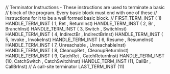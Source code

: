 // Terminator Instructions - These instructions are used to terminate a basic
// block of the program.   Every basic block must end with one of these
// instructions for it to be a well formed basic block.
//
 FIRST_TERM_INST  ( 1)
HANDLE_TERM_INST  ( 1, Ret           , ReturnInst)
HANDLE_TERM_INST  ( 2, Br            , BranchInst)
HANDLE_TERM_INST  ( 3, Switch        , SwitchInst)
HANDLE_TERM_INST  ( 4, IndirectBr    , IndirectBrInst)
HANDLE_TERM_INST  ( 5, Invoke        , InvokeInst)
HANDLE_TERM_INST  ( 6, Resume        , ResumeInst)
HANDLE_TERM_INST  ( 7, Unreachable   , UnreachableInst)
HANDLE_TERM_INST  ( 8, CleanupRet    , CleanupReturnInst)
HANDLE_TERM_INST  ( 9, CatchRet      , CatchReturnInst)
HANDLE_TERM_INST  (10, CatchSwitch   , CatchSwitchInst)
HANDLE_TERM_INST  (11, CallBr        , CallBrInst) // A call-site terminator
  LAST_TERM_INST  (11)